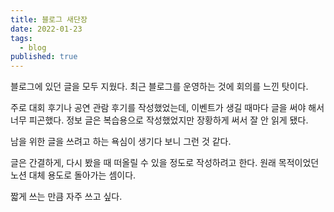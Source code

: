 ```yaml
---
title: 블로그 새단장
date: 2022-01-23
tags:
  - blog
published: true
---
```


블로그에 있던 글을 모두 지웠다. 최근 블로그를 운영하는 것에 회의를 느낀 탓이다.

주로 대회 후기나 공연 관람 후기를 작성했었는데, 이벤트가 생길 때마다 글을 써야 해서 너무 피곤했다. 정보 글은 복습용으로 작성했었지만 장황하게 써서 잘 안 읽게 됐다.

남을 위한 글을 쓰려고 하는 욕심이 생기다 보니 그런 것 같다.

글은 간결하게, 다시 봤을 때 떠올릴 수 있을 정도로 작성하려고 한다. 원래 목적이었던 노션 대체 용도로 돌아가는 셈이다.

짧게 쓰는 만큼 자주 쓰고 싶다.

